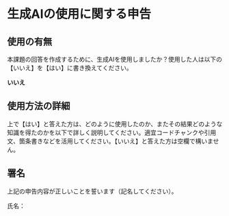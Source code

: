 # 生成AIの使用に関する申告

## 使用の有無

本課題の回答を作成するために、生成AIを使用しましたか？使用した人は以下の【いいえ】を【はい】に書き換えてください。

**いいえ**

## 使用方法の詳細

上で【はい】と答えた方は、どのように使用したのか、またその結果どのような知識を得たのかを以下で詳しく説明してください。適宜コードチャンクや引用文、箇条書きなどを活用してください。【いいえ】と答えた方は空欄で構いません。

## 署名

上記の申告内容が正しいことを誓います（記名してください）。

氏名：
